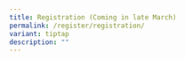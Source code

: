 ```yaml
---
title: Registration (Coming in late March)
permalink: /register/registration/
variant: tiptap
description: ""
---
```

<p></p>